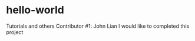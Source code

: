 # hello-world
Tutorials and others
Contributor #1: John Lian
I would like to completed this project
